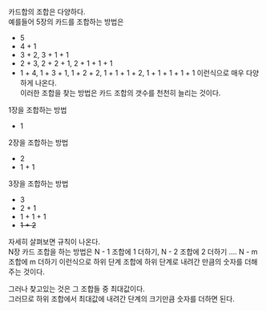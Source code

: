 카드합의 조합은 다양하다.  
예를들어 5장의 카드를 조합하는 방법은  
- 5
- 4 + 1
- 3 + 2, 3 + 1 + 1
- 2 + 3, 2 + 2 + 1, 2 + 1 + 1 + 1
- 1 + 4, 1 + 3 + 1, 1 + 2 + 2, 1 + 1 + 1 + 2, 1 + 1 + 1 + 1 + 1
이런식으로 매우 다양하게 나온다.  
이러한 조합을 찾는 방법은 카드 조합의 갯수를 천천히 늘리는 것이다.  

1장을 조합하는 방법
- 1

2장을 조합하는 방법
- 2
- 1 + 1

3장을 조합하는 방법
- 3
- 2 + 1
- 1 + 1 + 1
- ~~1 + 2~~

자세히 살펴보면 규칙이 나온다.  
N장 카드 조합을 하는 방법은 N - 1 조합에 1 더하기, N - 2 조합에 2 더하기 .... N - m 조합에 m 더하기 이런식으로 하위 단계 조합에 하위 단계로 내려간 만큼의 숫자를 더해주는 것이다.  
   

그러나 찾고있는 것은 그 조합들 중 최대값이다.  
그러므로 하위 조합에서 최대값에 내려간 단계의 크기만큼 숫자를 더하면 된다.

